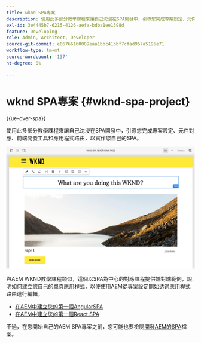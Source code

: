 ```yaml
---
title: wknd SPA專案
description: 使用此多部分教學課程來讓自己沈浸在SPA開發中，引導您完成專案設定、元件對應、前端開發工具和應用程式路由，以使用React和Angular實施您自己的SPA。
exl-id: 3e4445b7-6215-4126-aefa-bdba1ee1398d
feature: Developing
role: Admin, Architect, Developer
source-git-commit: e06766160009eaa1bbc41bbf7cfad967a5195e71
workflow-type: tm+mt
source-wordcount: '137'
ht-degree: 0%

---
```


# wknd SPA專案 {#wknd-spa-project}

{{ue-over-spa}}

使用此多部分教學課程來讓自己沈浸在SPA開發中，引導您完成專案設定、元件對應、前端開發工具和應用程式路由，以實作您自己的SPA。

![WKND SPA專案](assets/wknd-spa-project.png)

與AEM WKND教學課程類似，這個以SPA為中心的對應課程提供端對端範例，說明如何建立您自己的單頁應用程式，以便使用AEM從專案設定開始透過應用程式路由進行編輯。

* [在AEM中建立您的第一個AngularSPA](https://experienceleague.adobe.com/docs/experience-manager-learn/getting-started-with-aem-headless/spa-editor/angular/overview.html?lang=zh-Hant)
* [在AEM中建立您的第一個React SPA](https://experienceleague.adobe.com/docs/experience-manager-learn/getting-started-with-aem-headless/spa-editor/react/overview.html?lang=zh-Hant)

不過，在您開始自己的AEM SPA專案之前，您可能也要檢閱[開發AEM的SPA](developing.md)檔案。

